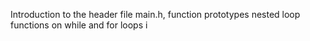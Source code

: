Introduction to the header file main.h, function prototypes
nested loop functions on while and for loops
i
